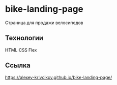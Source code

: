 # bike-landing-page

Страница для продажи велосипедов

## Технологии

HTML
CSS
Flex

## Ссылка

https://alexey-krivcikov.github.io/bike-landing-page/

